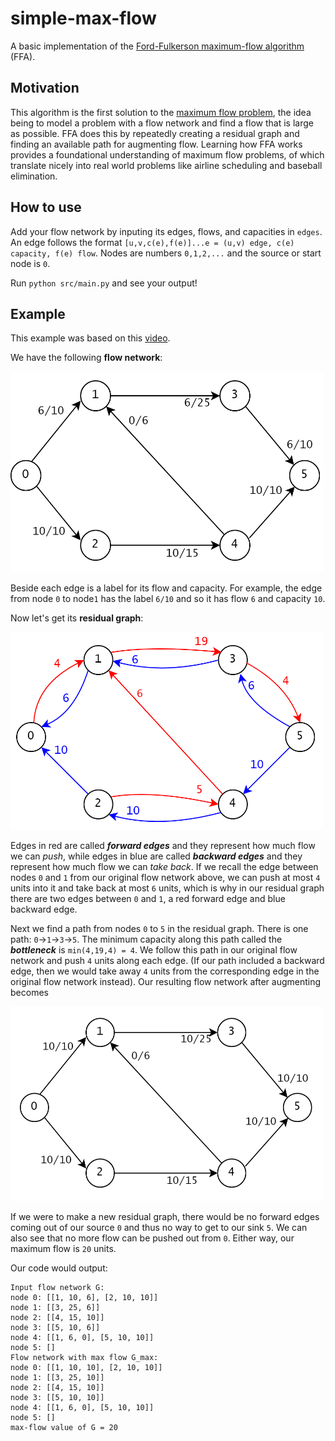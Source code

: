 # simple-max-flow
A basic implementation of the [Ford-Fulkerson maximum-flow algorithm](https://en.wikipedia.org/wiki/Ford%E2%80%93Fulkerson_algorithm) (FFA).

## Motivation
This algorithm is the first solution to the [maximum flow problem](https://en.wikipedia.org/wiki/Maximum_flow_problem), the idea being to model a problem with a flow network and find a flow that is large as possible. FFA does this by repeatedly creating a residual graph and finding an available path for augmenting flow. Learning how FFA works provides a foundational understanding of maximum flow problems, of which translate nicely into real world problems like airline scheduling and baseball elimination. 

## How to use
Add your flow network by inputing its edges, flows, and capacities in ``edges``. An edge follows the format ``[u,v,c(e),f(e)]...e = (u,v) edge, c(e) capacity, f(e) flow``. Nodes are numbers ``0,1,2,...`` and the source or start node is ``0``.

Run ``python src/main.py`` and see your output!

## Example
This example was based on this [video](https://www.youtube.com/watch?v=LdOnanfc5TM).

We have the following **flow network**:

<img src="images/eg_flow_network_before.png" width="500" >

Beside each edge is a label for its flow and capacity. For example, the edge from node ``0`` to node``1`` has the label ``6/10`` and so it has flow ``6`` and capacity ``10``.

Now let's get its **residual graph**:

<img src="images/eg_residual_graph.png" width="500" >

Edges in red are called **_forward edges_** and they represent how much flow we can _push_, while edges in blue are called **_backward edges_** and they represent how much flow we can _take back_. If we recall the edge between nodes ``0`` and ``1`` from our original flow network above, we can push at most ``4`` units into it and take back at most ``6`` units, which is why in our residual graph there are two edges between ``0`` and ``1``, a red forward edge and blue backward edge.

Next we find a path from nodes ``0`` to ``5`` in the residual graph. There is one path: ``0``->``1``->``3``->``5``. The minimum capacity along this path called the **_bottleneck_** is ``min(4,19,4) = 4``. We follow this path in our original flow network and push ``4`` units along each edge. (If our path included a backward edge, then we would take away ``4`` units from the corresponding edge in the original flow network instead). Our resulting flow network after augmenting becomes

<img src="images/eg_flow_network_after.png" width="500" >

If we were to make a new residual graph, there would be no forward edges coming out of our source ``0`` and thus no way to get to our sink ``5``. We can also see that no more flow can be pushed out from ``0``. Either way, our maximum flow is ``20`` units. 

Our code would output:
```
Input flow network G:
node 0: [[1, 10, 6], [2, 10, 10]]
node 1: [[3, 25, 6]]
node 2: [[4, 15, 10]]
node 3: [[5, 10, 6]]
node 4: [[1, 6, 0], [5, 10, 10]]
node 5: []
Flow network with max flow G_max:
node 0: [[1, 10, 10], [2, 10, 10]]
node 1: [[3, 25, 10]]
node 2: [[4, 15, 10]]
node 3: [[5, 10, 10]]
node 4: [[1, 6, 0], [5, 10, 10]]
node 5: []
max-flow value of G = 20
```

